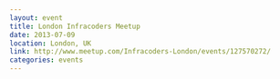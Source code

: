 ```yaml
---
layout: event
title: London Infracoders Meetup
date: 2013-07-09
location: London, UK
link: http://www.meetup.com/Infracoders-London/events/127570272/
categories: events
---
```

